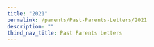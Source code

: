 ```yaml
---
title: "2021"
permalink: /parents/Past-Parents-Letters/2021
description: ""
third_nav_title: Past Parents Letters
---
```

